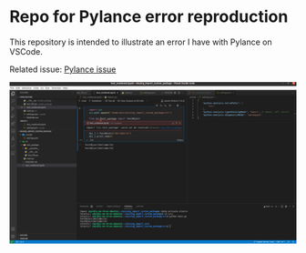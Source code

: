 # Repo for Pylance error reproduction

This repository is intended to illustrate an error I have with Pylance on VSCode.

Related issue: [Pylance issue](https://github.com/microsoft/pylance-release/issues/3097)

![Image of the problem](img/Screenshot_from_2022-07-25_13-04-51.png)
